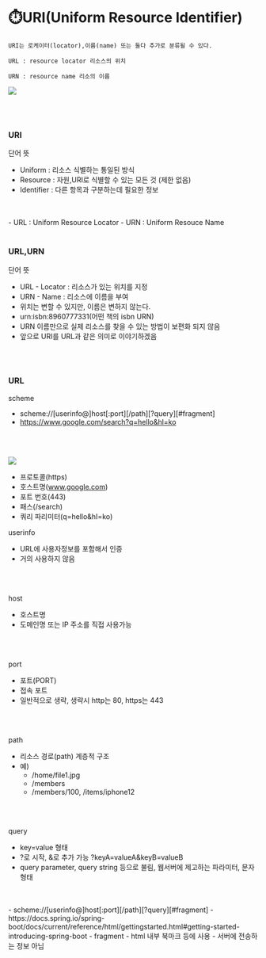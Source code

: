 # ⏱️URI(Uniform Resource Identifier)

```
URI는 로케이터(locator),이름(name) 또는 둘다 추가로 분류될 수 있다.

URL : resource locator 리소스의 위치

URN : resource name 리소의 이름
```

![](https://velog.velcdn.com/images%2Fjch9537%2Fpost%2F51dcc312-8ecb-4048-80df-cbde40865e7a%2Fimage.png)

</br>
</br>

### URI
단어 뜻

- Uniform : 리소스 식별하는 통일된 방식
- Resource : 자원,URI로 식별할 수 있는 모든 것 (제한 없음)
- Identifier : 다른 항목과 구분하는데 필요한 정보
</br>
</br>
- URL : Uniform Resource Locator
- URN : Uniform Resouce Name
</br>
</br>

### URL,URN
단어 뜻
</br>

- URL - Locator : 리소스가 있는 위치를 지정
- URN - Name : 리소스에 이름을 부여
- 위치는 변할 수 있지만, 이름은 변하지 않는다.
- urn:isbn:8960777331(어떤 책의 isbn URN)
- URN 이름만으로 실제 리소스를 찾을 수 있는 방법이 보편화 되지 않음
- 앞으로 URI를 URL과 같은 의미로 이야기하겠음

</br>
</br>

### URL
scheme

- scheme://[userinfo@]host[:port][/path][?query][#fragment]
- https://www.google.com/search?q=hello&hl=ko
</br>
</br>

![](https://velog.velcdn.com/images%2Fjch9537%2Fpost%2F88b0c8ac-5870-4cbc-b613-7dd39f510f31%2Fimage.png)

- 프로토콜(https)
- 호스트명(www.google.com)
- 포트 번호(443)
- 패스(/search)
- 쿼리 파리미터(q=hello&hI=ko)

userinfo
- URL에 사용자정보를 포함해서 인증
- 거의 사용하지 않음
</br>
</br>

host
- 호스트명
- 도메인명 또는 IP 주소를 직접 사용가능
</br>
</br>

port
- 포트(PORT)
- 접속 포트
- 일반적으로 생략, 생략시 http는 80, https는 443
</br>
</br>

path
- 리소스 경로(path) 계층적 구조
- 예)
  - /home/file1.jpg
  - /members
  - /members/100, /items/iphone12
</br>
</br>

query
- key=value 형태
- ?로 시작, &로 추가 가능 ?keyA=valueA&keyB=valueB
- query parameter, query string 등으로 불림, 웹서버에 제고하는 파라미터, 문자 형태
</br>
</br>
- scheme://[userinfo@]host[:port][/path][?query][#fragment]
- https://docs.spring.io/spring-boot/docs/current/reference/html/gettingstarted.html#getting-started-introducing-spring-boot
- fragment
- html 내부 북마크 등에 사용
- 서버에 전송하는 정보 아님